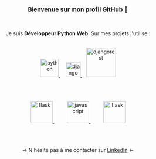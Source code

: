 <div align="center">
  
<h3 align="center">Bienvenue sur mon profil GitHub 🙂</h3>
  
<br>

Je suis **Développeur Python Web**. Sur mes projets j'utilise :
  
<br>

<a href="https://www.python.org" target="_blank">
  <img src="https://www.python.org/static/community_logos/python-logo-generic.svg" alt="python" height="50"/>
</a>
&nbsp;&nbsp;&nbsp;
<a href="https://www.djangoproject.com/" target="_blank">
  <img src="https://static.djangoproject.com/img/logos/django-logo-negative.svg" alt="django" height="40"/>
</a>
&nbsp;&nbsp;
<a href="https://www.django-rest-framework.org/" target="_blank">
  <img src="https://www.django-rest-framework.org/img/logo.png" alt="djangorest" height="80"/>
</a>

<br><br>

<a href="https://flask.palletsprojects.com/" target="_blank">
  <img src="https://upload.wikimedia.org/wikipedia/commons/thumb/3/3c/Flask_logo.svg/460px-Flask_logo.svg.png" alt="flask" height="60"/>
</a>
&nbsp;&nbsp;&nbsp;&nbsp;&nbsp;&nbsp;&nbsp;&nbsp;
<a href="https://developer.mozilla.org/fr/docs/Web/JavaScript/" target="_blank">
  <img src="https://upload.wikimedia.org/wikipedia/commons/6/6a/JavaScript-logo.png" alt="javascript" height="60"/>
</a>
&nbsp;&nbsp;&nbsp;&nbsp;&nbsp;&nbsp;&nbsp;&nbsp;
<a href="https://getbootstrap.com/" target="_blank">
  <img src="https://upload.wikimedia.org/wikipedia/commons/thumb/b/b2/Bootstrap_logo.svg/1200px-Bootstrap_logo.svg.png" alt="flask" height="60"/>
</a>




  
<br><br>

→ N'hésite pas à me contacter sur <a href="https://www.linkedin.com/in/roman-saint-hilaire-209341b7/"  target="_blank"> LinkedIn</a> ←

</div>

